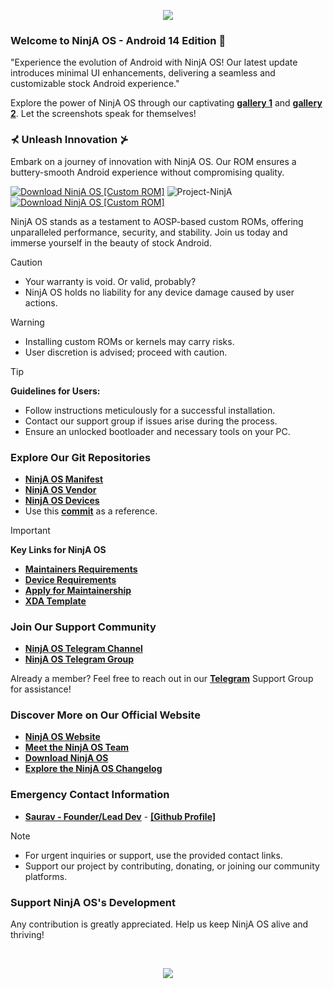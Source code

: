 <!-- NinjA OS - Custom ROM README.md -->

<p align="center">
  <img src="https://i.imgur.com/gcOvt3T.png" />
</p>

### Welcome to NinjA OS - Android 14 Edition 📱

<p>"Experience the evolution of Android with NinjA OS! Our latest update introduces minimal UI enhancements, delivering a seamless and customizable stock Android experience."</p>

Explore the power of NinjA OS through our captivating [**gallery 1**](https://www.buymeacoffee.com/uglykid/gallery) and [**gallery 2**](https://projectninjaos.com/gallery). Let the screenshots speak for themselves!

### ⊀ Unleash Innovation ⊁

Embark on a journey of innovation with NinjA OS. Our ROM ensures a buttery-smooth Android experience without compromising quality.

[![Download NinjA OS [Custom ROM]](https://img.shields.io/sourceforge/dm/ninja-os.svg)](https://projectninjaos.com/download) <img src="https://komarev.com/ghpvc/?username=Project-NinjA&style=flat-square" alt="Project-NinjA" />  [![Download NinjA OS [Custom ROM]](https://img.shields.io/sourceforge/dt/ninja-os.svg)](https://projectninjaos.com/download) 

NinjA OS stands as a testament to AOSP-based custom ROMs, offering unparalleled performance, security, and stability. Join us today and immerse yourself in the beauty of stock Android. 

> [!CAUTION]
> - Your warranty is void. Or valid, probably?
> - NinjA OS holds no liability for any device damage caused by user actions.

> [!Warning]
> * Installing custom ROMs or kernels may carry risks.
> * User discretion is advised; proceed with caution.

> [!Tip]
> **Guidelines for Users:**  
> * Follow instructions meticulously for a successful installation.
> * Contact our support group if issues arise during the process.
> * Ensure an unlocked bootloader and necessary tools on your PC.

### Explore Our Git Repositories
* [**NinjA OS Manifest**](https://github.com/Project-NinjA/manifest)
* [**NinjA OS Vendor**](https://github.com/Project-NinjA/vendor_aosp)
* [**NinjA OS Devices**](https://github.com/ProjectNinjA-Devices)
* Use this [**commit**](https://github.com/ProjectNinjA-Devices/device_xiaomi_sweet/commit/7e3fd483f02bf4f8a5d23c35b6f1692aec35a2fb) as a reference.

> [!Important]
> **Key Links for NinjA OS**
> * [**Maintainers Requirements**](https://projectninjaos.com/documentation)
> * [**Device Requirements**](https://projectninjaos.com/documentation)
> * [**Apply for Maintainership**](https://docs.google.com/forms/d/1eme8i0nXFNpv2fEfbskoANIwLUGy4KcYXssluWv6obE)
> * [**XDA Template**](https://raw.githubusercontent.com/Project-NinjA/docs/Tiramisu/xda_template.txt)

### Join Our Support Community
 * [**NinjA OS Telegram Channel**](https://telegram.me/noobninja_os)
 * [**NinjA OS Telegram Group**](https://telegram.me/noobninja_os)
 
Already a member? Feel free to reach out in our [**Telegram**](https://telegram.me/noobninja_os) Support Group for assistance!

### Discover More on Our Official Website
 * [**NinjA OS Website**](https://projectninjaos.com/)
 * [**Meet the NinjA OS Team**](https://projectninjaos.com/team)
 * [**Download NinjA OS**](https://projectninjaos.com/download)
 * [**Explore the NinjA OS Changelog**](https://projectninjaos.com/changelog)

### Emergency Contact Information
* [**Saurav - Founder/Lead Dev**](https://telegram.me/nooobninja) - [**[Github Profile]**](https://github.com/Divith123)

> [!Note] 
> * For urgent inquiries or support, use the provided contact links.
> * Support our project by contributing, donating, or joining our community platforms.

### Support NinjA OS's Development
Any contribution is greatly appreciated. Help us keep NinjA OS alive and thriving!

<br>

<p align="center">
  <img src="https://i.imgur.com/zY1Znpm.png" />
</p>
